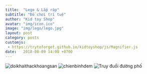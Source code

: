 ```yaml
---
title:  "Lego & Lắp ráp"
subtitle: "Đồ chơi trí tuệ"
author: "Kid toy Shop"
avatar: "img/icon.ico"
image: "img/lego/lego.jpg"
layout: post
category: posts
customjs:
 - https://trytoforget.github.io/kidtoyshop/js/Magnifier.js
date:   2018-08-09 14:00 +0700
---
```

<img src="https://trytoforget.github.io/kidtoyshop/img/lego/doikhaithackhoangsan435.jpg" alt="doikhaithackhoangsan" >
<img src="https://trytoforget.github.io/kidtoyshop/img/lego/chienbinhdemninja813.jpg" alt="chienbinhdem" >
<img src="https://trytoforget.github.io/kidtoyshop/img/lego/cuoctruyduoiduongphovoiran-jaguar197.jpg" alt="Truy đuổi đường phố" >

<!-- width="200" height="200" -->
